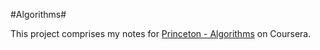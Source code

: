 #Algorithms#

This project comprises my notes for [Princeton - Algorithms](https://www.coursera.org/course/algs4partI) on Coursera.
 